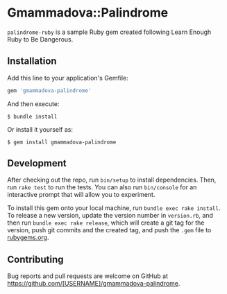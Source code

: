 # Gmammadova::Palindrome

`palindrome-ruby` is a sample Ruby gem created following Learn Enough Ruby to Be Dangerous.



## Installation

Add this line to your application's Gemfile:

```ruby
gem 'gmammadova-palindrome'
```

And then execute:

    $ bundle install

Or install it yourself as:

    $ gem install gmammadova-palindrome


## Development

After checking out the repo, run `bin/setup` to install dependencies. Then, run `rake test` to run the tests. You can also run `bin/console` for an interactive prompt that will allow you to experiment.

To install this gem onto your local machine, run `bundle exec rake install`. To release a new version, update the version number in `version.rb`, and then run `bundle exec rake release`, which will create a git tag for the version, push git commits and the created tag, and push the `.gem` file to [rubygems.org](https://rubygems.org).

## Contributing

Bug reports and pull requests are welcome on GitHub at https://github.com/[USERNAME]/gmammadova-palindrome.
